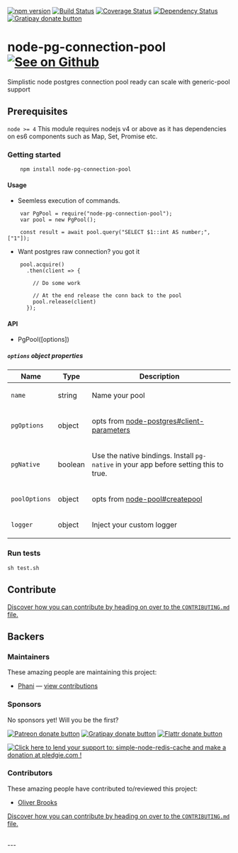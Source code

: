 [![npm version](https://img.shields.io/npm/v/node-pg-connection-pool.svg?style=flat-square)](https://npmjs.org/package/node-pg-connection-pool)
[![Build Status](https://travis-ci.org/pasupulaphani/node-pg-connection-pool.svg?branch=master)](https://travis-ci.org/pasupulaphani/node-pg-connection-pool)
[![Coverage Status](https://coveralls.io/repos/github/pasupulaphani/node-pg-connection-pool/badge.svg?branch=master)](https://coveralls.io/github/pasupulaphani/node-pg-connection-pool?branch=master)
[![Dependency Status](https://www.versioneye.com/user/projects/58780c851fe8e3003e7a83b2/badge.svg?style=flat-square)](https://www.versioneye.com/user/projects/58780c851fe8e3003e7a83b2)
[![Gratipay donate button](https://img.shields.io/badge/gratipay-donate-yellow.svg?style=flat-square)](https://gratipay.com/simple-redis-store/)

# node-pg-connection-pool [![See on Github](https://github.com/themes/tactile/images/octocat-icon.png)](https://github.com/pasupulaphani/node-pg-connection-pool)

Simplistic node postgres connection pool ready can scale with generic-pool support


## Prerequisites

```node >= 4``` This module requires nodejs v4 or above as it has dependencies on es6 components such as Map, Set, Promise etc.

### Getting started

```
    npm install node-pg-connection-pool
```

#### Usage

- Seemless execution of commands.
```
    var PgPool = require("node-pg-connection-pool");
    var pool = new PgPool();

    const result = await pool.query("SELECT $1::int AS number;", ["1"]);
```

- Want postgres raw connection? you got it
```
    pool.acquire()
      .then(client => {

        // Do some work

        // At the end release the conn back to the pool
        pool.release(client)
      });
```


#### API

- PgPool([options])

##### `options` object properties

<table class="params">
  <thead>
    <tr>
      <th>Name</th>
      <th>Type</th>
      <th class="last">Description</th>
    </tr>
  </thead>
  <tbody>
    <tr>
      <td class="name"><code>name</code></td>
      <td class="type">
        <span class="param-type">string</span>
      </td>
      <td class="description last">
        <p>Name your pool</p>
      </td>
    </tr>
    <tr>
      <td class="name"><code>pgOptions</code></td>
      <td class="type">
        <span class="param-type">object</span>
      </td>
      <td class="description last">
        <p>opts from <a href="https://github.com/brianc/node-postgres/wiki/Client#parameters">node-postgres#client-parameters</a></p>
      </td>
    </tr>
    <tr>
      <td class="name"><code>pgNative</code></td>
      <td class="type">
        <span class="param-type">boolean</span>
      </td>
      <td class="description last">
        <p>Use the native bindings. Install <code>pg-native</code> in your app before setting this to true.</p>
      </td>
    </tr>
    <tr>
      <td class="name"><code>poolOptions</code></td>
      <td class="type">
        <span class="param-type">object</span>
      </td>
      <td class="description last">
        <p>opts from <a href="https://github.com/coopernurse/node-pool#createpool">node-pool#createpool</a></p>
      </td>
    </tr>
    <tr>
      <td class="name"><code>logger</code></td>
      <td class="type">
        <span class="param-type">object</span>
      </td>
      <td class="description last">
        <p>Inject your custom logger</p>
      </td>
    </tr>
  </tbody>
</table>


### Run tests

    sh test.sh

## Contribute

[Discover how you can contribute by heading on over to the `CONTRIBUTING.md` file.](https://github.com/pasupulaphani/node-pg-connection-pool/blob/master/CONTRIBUTING.md)

## Backers

### Maintainers

These amazing people are maintaining this project:

*   [Phani](https://github.com/pasupulaphani) — [view contributions](https://github.com/pasupulaphani/node-pg-connection-pool/commits?author=pasupulaphani)

### Sponsors

No sponsors yet! Will you be the first?

[![Patreon donate button](https://img.shields.io/badge/patreon-donate-yellow.svg)](http://patreon.com/phaninder "Donate to this project using Patreon")
[![Gratipay donate button](https://img.shields.io/badge/gratipay-donate-yellow.svg)](https://gratipay.com/~pasupulaphani/ "Donate weekly to this project using Gratipay")
[![Flattr donate button](https://img.shields.io/badge/flattr-donate-yellow.svg)](https://flattr.com/profile/pasupulaphani "Donate to this project using Flattr")
<!-- [![PayPal donate button](https://img.shields.io/badge/paypal-donate-yellow.svg)](https://phaninder.com/paypal "Donate to this project using Paypal") -->
<!-- [![Bitcoin donate button](https://img.shields.io/badge/bitcoin-donate-yellow.svg)](https://phaninder.com/bitcoin "Donate once-off to this project using Bitcoin") -->
<!-- [![Wishlist browse button](https://img.shields.io/badge/wishlist-donate-yellow.svg)](https://phaninder.com/wishlist "Buy an item on our wishlist for us") -->
<a href='https://pledgie.com/campaigns/33355'><img alt='Click here to lend your support to: simple-node-redis-cache and make a donation at pledgie.com !' src='https://pledgie.com/campaigns/33355.png?skin_name=chrome' border='0' ></a>

### Contributors

These amazing people have contributed to/reviewed this project:

*   [Oliver Brooks](https://github.com/oliverbrooks)

[Discover how you can contribute by heading on over to the `CONTRIBUTING.md` file.](https://github.com/pasupulaphani/node-pg-connection-pool/blob/master/CONTRIBUTING.md)

<br />
<script>(function(i,s,o,g,r,a,m){i['GoogleAnalyticsObject']=r;i[r]=i[r]||function(){(i[r].q=i[r].q||[]).push(arguments)},i[r].l=1*new Date();a=s.createElement(o),m=s.getElementsByTagName(o)[0];a.async=1;a.src=g;m.parentNode.insertBefore(a,m)})(window,document,'script','https://www.google-analytics.com/analytics.js','ga');ga('create', 'UA-57413413-7', 'auto');ga('send', 'pageview');</script>
---
